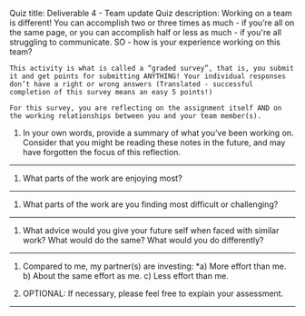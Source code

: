 Quiz title: Deliverable 4 - Team update
Quiz description: Working on a team is different! You can accomplish two or three times as much - if you’re all on the same page, or you can accomplish half or less as much - if you're all struggling to communicate. SO - how is your experience working on this team?

    This activity is what is called a “graded survey”, that is, you submit it and get points for submitting ANYTHING! Your individual responses don’t have a right or wrong answers (Translated - successful completion of this survey means an easy 5 points!)

    For this survey, you are reflecting on the assignment itself AND on the working relationships between you and your team member(s).

1. In your own words, provide a summary of what you’ve been working on. Consider that you might be reading these notes in the future, and may have forgotten the focus of this reflection.
____


1. What parts of the work are enjoying most?
____


1. What parts of the work are you finding most difficult or challenging?
____


1. What advice would you give your future self when faced with similar work? What would do the same? What would you do differently?
_____

1. Compared to me, my partner(s) are investing:
*a) More effort than me.
b) About the same effort as me.
c) Less effort than me.

1. OPTIONAL: If necessary, please feel free to explain your assessment.
____
